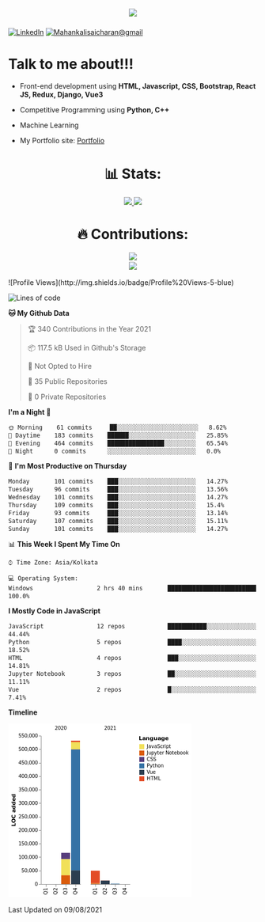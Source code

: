
<h2  align="center">

<a  href="https://git.io/typing-svg">

<img  src="https://readme-typing-svg.herokuapp.com?size=27&center=true&vCenter=true&lines=Hey+%2C+There++%F0%9F%98%8E%F0%9F%98%8E;Im+Sai+Charan;Welcome+to+my+profile">

</a>

</h2>

[![LinkedIn](https://img.shields.io/static/v1?label=LinkedIn&message=%20&color=orange&logo=LinkedIn&style=flat-square&logoColor=white)](https://www.linkedin.com/in/mahankali-sai-charan-b89054176/)
[![Mahankalisaicharan@gmail](https://img.shields.io/static/v1?label=mahankalisaicharan@gmail.com.ch&message=%20&color=red&logo=gmail&style=flat-square&logoColor=white)](mailto:mahankalisaicharan@gmail.com)


#  Talk to me about!!!

- Front-end development using **HTML, Javascript, CSS, Bootstrap, React JS, Redux, Django, Vue3**

- Competitive Programming using **Python, C++**
- Machine Learning
- My Portfolio site: [Portfolio](https://saicharan67.github.io/PortFolio/)


<h1  align="center"> 📊 Stats: </h1>

  

<p  align="center">

<a  href="https://github.com/anuraghazra/github-readme-stats">

<img  src="https://github-readme-stats.vercel.app/api?username=Saicharan67&show_icons=true&bg_color=0d1117&text_color=FFF&border_color=444"  height="190">

</a>

<a  href="https://github.com/anuraghazra/github-readme-stats">

<img  src="https://github-readme-stats.vercel.app/api/top-langs/?username=saicharan67&layout=compact&bg_color=0d1117&text_color=FFF&border_color=444"  height="190">

</a>

<br>

</p>

<h1  align="center"> 🔥 Contributions: </h1>

<p  align="center">

<a  href="https://git.io/streak-stats">

<img  src="http://github-readme-streak-stats.herokuapp.com?user=saicharan67&theme=react&background=0d1117&border=666">

</a>

<br>

<a  href="https://github.com/Ashutosh00710/github-readme-activity-graph">

<img  src="https://activity-graph.herokuapp.com/graph?username=saicharan67&custom_title=Sai%20Charan's%20Contribution%20Graph&theme=react-dark&hide_border=true">

</a>

</p>
<!--START_SECTION:waka-->
![Profile Views](http://img.shields.io/badge/Profile%20Views-5-blue)

![Lines of code](https://img.shields.io/badge/From%20Hello%20World%20I%27ve%20Written-712636%20lines%20of%20code-blue)

**🐱 My Github Data** 

> 🏆 340 Contributions in the Year 2021
 > 
> 📦 117.5 kB Used in Github's Storage 
 > 
> 🚫 Not Opted to Hire
 > 
> 📜 35 Public Repositories 
 > 
> 🔑 0 Private Repositories  
 > 
**I'm a Night 🦉** 

```text
🌞 Morning    61 commits     ██░░░░░░░░░░░░░░░░░░░░░░░   8.62% 
🌆 Daytime    183 commits    ██████░░░░░░░░░░░░░░░░░░░   25.85% 
🌃 Evening    464 commits    ████████████████░░░░░░░░░   65.54% 
🌙 Night      0 commits      ░░░░░░░░░░░░░░░░░░░░░░░░░   0.0%

```
📅 **I'm Most Productive on Thursday** 

```text
Monday       101 commits    ███░░░░░░░░░░░░░░░░░░░░░░   14.27% 
Tuesday      96 commits     ███░░░░░░░░░░░░░░░░░░░░░░   13.56% 
Wednesday    101 commits    ███░░░░░░░░░░░░░░░░░░░░░░   14.27% 
Thursday     109 commits    ███░░░░░░░░░░░░░░░░░░░░░░   15.4% 
Friday       93 commits     ███░░░░░░░░░░░░░░░░░░░░░░   13.14% 
Saturday     107 commits    ███░░░░░░░░░░░░░░░░░░░░░░   15.11% 
Sunday       101 commits    ███░░░░░░░░░░░░░░░░░░░░░░   14.27%

```


📊 **This Week I Spent My Time On** 

```text
⌚︎ Time Zone: Asia/Kolkata

💻 Operating System: 
Windows                  2 hrs 40 mins       █████████████████████████   100.0%

```

**I Mostly Code in JavaScript** 

```text
JavaScript               12 repos            ███████████░░░░░░░░░░░░░░   44.44% 
Python                   5 repos             ████░░░░░░░░░░░░░░░░░░░░░   18.52% 
HTML                     4 repos             ███░░░░░░░░░░░░░░░░░░░░░░   14.81% 
Jupyter Notebook         3 repos             ██░░░░░░░░░░░░░░░░░░░░░░░   11.11% 
Vue                      2 repos             █░░░░░░░░░░░░░░░░░░░░░░░░   7.41%

```


**Timeline**

![Chart not found](https://raw.githubusercontent.com/Saicharan67/Saicharan67/master/charts/bar_graph.png) 


 Last Updated on 09/08/2021
<!--END_SECTION:waka-->
  
  


